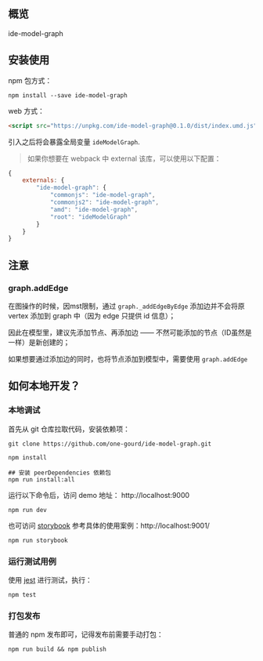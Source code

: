## 概览

ide-model-graph

## 安装使用

npm 包方式：
```shell
npm install --save ide-model-graph
```

web 方式：
```html
<script src="https://unpkg.com/ide-model-graph@0.1.0/dist/index.umd.js"></script>
```
引入之后将会暴露全局变量 `ideModelGraph`.

> 如果你想要在 webpack 中 external 该库，可以使用以下配置：
```js
{
    externals: {
        "ide-model-graph": {
            "commonjs": "ide-model-graph",
            "commonjs2": "ide-model-graph",
            "amd": "ide-model-graph",
            "root": "ideModelGraph"
        }
    }
}
```

## 注意

### graph.addEdge
在图操作的时候，因mst限制，通过 `graph._addEdgeByEdge` 添加边并不会将原 vertex 添加到 graph 中（因为 edge 只提供 id 信息）；

因此在模型里，建议先添加节点、再添加边 —— 不然可能添加的节点（ID虽然是一样）是新创建的；

如果想要通过添加边的同时，也将节点添加到模型中，需要使用 `graph.addEdge`

## 如何本地开发？

### 本地调试

首先从 git 仓库拉取代码，安装依赖项：
```shell
git clone https://github.com/one-gourd/ide-model-graph.git

npm install

## 安装 peerDependencies 依赖包
npm run install:all
```

运行以下命令后，访问 demo 地址： http://localhost:9000
```shell
npm run dev
```

也可访问 [storybook](https://github.com/storybooks/storybook) 参考具体的使用案例：http://localhost:9001/
```shell
npm run storybook
```

### 运行测试用例

使用 [jest](https://jestjs.io) 进行测试，执行：

```shell
npm test
```

### 打包发布

普通的 npm 发布即可，记得发布前需要手动打包：

```shell
npm run build && npm publish
```


